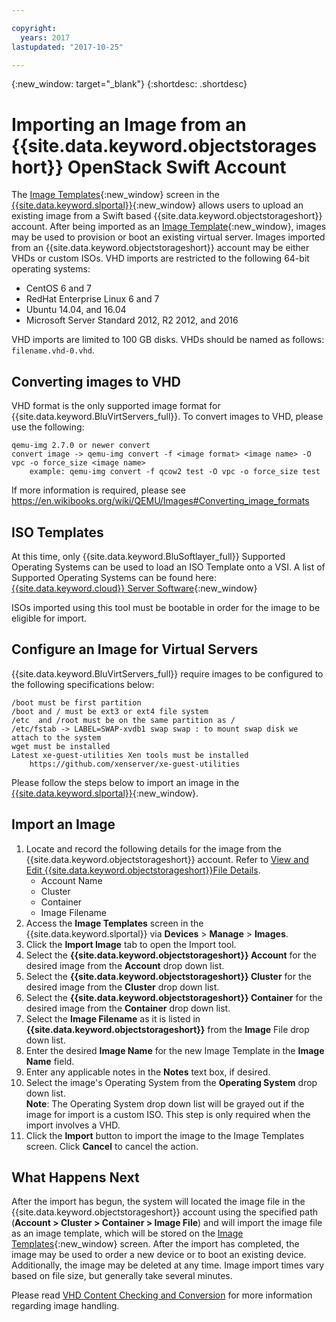 ```yaml
---

copyright:
  years: 2017
lastupdated: "2017-10-25"

---
```

{:new_window: target="_blank"}
{:shortdesc: .shortdesc}

# Importing an Image from an {{site.data.keyword.objectstorageshort}} OpenStack Swift Account

The [Image Templates](/../docs/infrastructure/image-templates/image_index.html){:new_window} screen in the [{{site.data.keyword.slportal}}](https://control.softlayer.com/){:new_window} allows users to upload an existing image from a Swift based {{site.data.keyword.objectstorageshort}} account.  After being imported as an [Image Template](/../docs/infrastructure/image-templates/image_about.html){:new_window}, images may be used to provision or boot an existing virtual server. Images imported from an {{site.data.keyword.objectstorageshort}} account may be either VHDs or custom ISOs. VHD imports are restricted to the following 64-bit operating systems:
 - CentOS 6 and 7
 - RedHat Enterprise Linux 6 and 7
 - Ubuntu 14.04, and 16.04
 - Microsoft Server Standard 2012, R2 2012, and 2016

VHD imports are limited to 100 GB disks. VHDs should be named as follows: `filename.vhd-0.vhd`.

## Converting images to VHD

VHD format is the only supported image format for {{site.data.keyword.BluVirtServers_full}}. To convert images to VHD, please use the following:

    qemu-img 2.7.0 or newer convert
    convert image -> qemu-img convert -f <image format> <image name> -O vpc -o force_size <image name>
        example: qemu-img convert -f qcow2 test -O vpc -o force_size test

If more information is required, please see https://en.wikibooks.org/wiki/QEMU/Images#Converting_image_formats

##  ISO Templates

At this time, only {{site.data.keyword.BluSoftlayer_full}} Supported Operating Systems can be used to load an ISO Template onto a VSI. A list of Supported Operating Systems can be found here: [{{site.data.keyword.cloud}} Server Software](https://www.ibm.com/cloud-computing/bluemix/cloud-server-software){:new_window}

ISOs imported using this tool must be bootable in order for the image to be eligible for import.

## Configure an Image for Virtual Servers

{{site.data.keyword.BluVirtServers_full}} require images to be configured to the following specifications below:

    /boot must be first partition
    /boot and / must be ext3 or ext4 file system
    /etc  and /root must be on the same partition as /
    /etc/fstab -> LABEL=SWAP-xvdb1 swap swap : to mount swap disk we attach to the system
    wget must be installed
    Latest xe-guest-utilities Xen tools must be installed
        https://github.com/xenserver/xe-guest-utilities

Please follow the steps below to import an image in the [{{site.data.keyword.slportal}}](https://control.softlayer.com/){:new_window}.

## Import an Image

1. Locate and record the following details for the image from the {{site.data.keyword.objectstorageshort}} account. Refer to [View and Edit {{site.data.keyword.objectstorageshort}}File Details](view-and-edit-object-storage-file-details.html).
   - Account Name
   - Cluster
   - Container
   - Image Filename
2. Access the **Image Templates** screen in the {{site.data.keyword.slportal}} via **Devices** > **Manage** > **Images**.
3. Click the **Import Image** tab to open the Import tool.
4. Select the **{{site.data.keyword.objectstorageshort}} Account** for the desired image from the **Account** drop down list.
5. Select the **{{site.data.keyword.objectstorageshort}} Cluster** for the desired image from the **Cluster** drop down list.
6. Select the **{{site.data.keyword.objectstorageshort}} Container** for the desired image from the **Container** drop down list.
7. Select the **Image Filename** as it is listed in **{{site.data.keyword.objectstorageshort}}** from the **Image** File drop down list.
8. Enter the desired **Image Name** for the new Image Template in the **Image Name** field.
9. Enter any applicable notes in the **Notes** text box, if desired.
10. Select the image's Operating System from the **Operating System** drop down list. <br/>
    **Note**: The Operating System drop down list will be grayed out if the image for import is a custom ISO. This step is only required when the import involves a VHD.
11. Click the **Import** button to import the image to the Image Templates screen. Click **Cancel** to cancel the action.

## What Happens Next

After the import has begun, the system will located the image file in the {{site.data.keyword.objectstorageshort}} account using the specified path (**Account > Cluster > Container > Image File**) and will import the image file as an image template, which will be stored on the [Image Templates](/../docs/infrastructure/image-templates/image_about.html){:new_window} screen. After the import has completed, the image may be used to order a new device or to boot an existing device. Additionally, the image may be deleted at any time. Image import times vary based on file size, but generally take several minutes.

Please read [VHD Content Checking and Conversion](vhd-content-checking-and-conversion.html) for more information regarding image handling.

